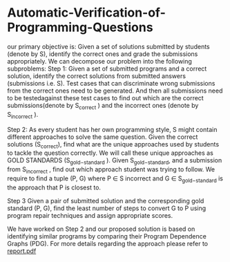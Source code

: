 # Automatic-Verification-of-Programming-Questions

our primary objective is: Given a set of solutions submitted by students (denote by S), identify the correct ones and grade the
submissions appropriately. We can decompose our problem into the following
subproblems:
Step 1: Given a set of submitted programs and a correct solution, identify the correct solutions from submitted answers (submissions i.e. S). Test cases that can discriminate wrong submissions from the correct ones
need to be generated. And then all submissions need to be testedagainst these test cases to find out which are the correct submissions(denote by S<sub>correct</sub> ) and the incorrect ones (denote by S<sub>incorrect</sub> ).

Step 2: As every student has her own programming style, S might contain different approaches to solve the same question. Given the correct solutions (S<sub>correct</sub>), find what are the unique approaches used by students to tackle the question correctly. We will call these unique approaches as GOLD STANDARDS (S<sub>gold−standard</sub> ).
Given S<sub>gold−standard</sub>, and a submission from S<sub>incorrect</sub> , find out which approach student was trying to follow. We require to find a tuple (P, G) where P ∈ S incorrect and G ∈ S<sub>gold−standard</sub> is the approach that
P is closest to.

Step 3 Given a pair of submitted solution and the corresponding gold standard (P, G), find the least number of steps to convert G to P using program repair techniques and assign appropriate scores.

We have worked on Step 2 and our proposed solution is based on identifying similar programs by comparing their Program Dependence Graphs (PDG). For more details regarding the approach please refer to [report.pdf](https://github.com/meghanakotagiri/Automatic-Verification-of-Programming-Questions/blob/master/report.pdf)
